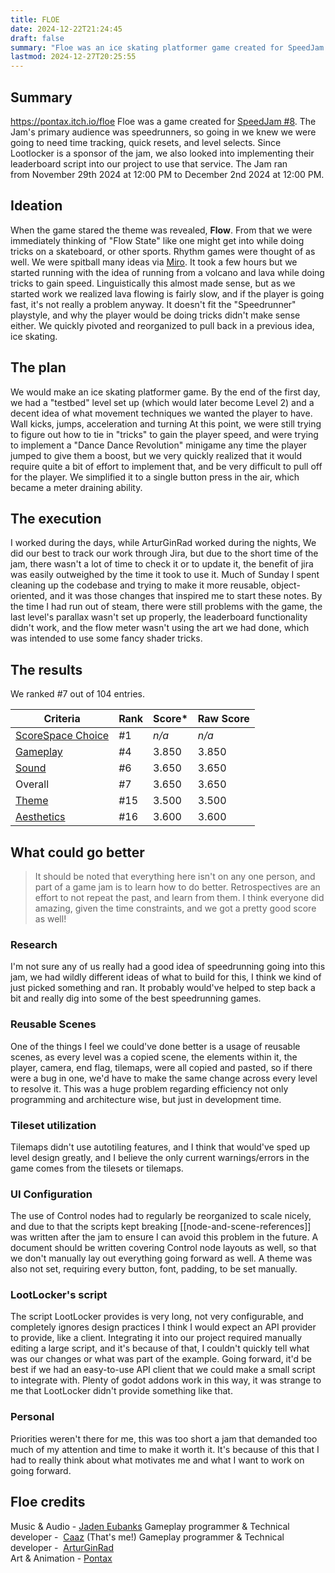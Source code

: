 ```yaml
---
title: FLOE
date: 2024-12-22T21:24:45
draft: false
summary: "Floe was an ice skating platformer game created for SpeedJam #8, where players could perform tricks to gain speed. The game ranked #7 out of 104 entries, but the team faced challenges in its development process, including inefficient scene management and difficulties with LootLocker's API."
lastmod: 2024-12-27T20:25:55
---
```

## Summary
https://pontax.itch.io/floe
Floe was a game created for [SpeedJam #8](https://itch.io/jam/speedjam8). 
The Jam's primary audience was speedrunners, so going in we knew we were going to need time tracking, quick resets, and level selects. Since Lootlocker is a sponsor of the jam, we also looked into implementing their leaderboard script into our project to use that service. The Jam ran from November 29th 2024 at 12:00 PM to December 2nd 2024 at 12:00 PM. 
## Ideation
When the game stared the theme was revealed, **Flow**. From that we were immediately thinking of "Flow State" like one might get into while doing tricks on a skateboard, or other sports. Rhythm games were thought of as well. We were spitball many ideas via [Miro](https://miro.com/index/).
It took a few hours but we started running with the idea of running from a volcano and lava while doing tricks to gain speed. Linguistically this almost made sense, but as we started work we realized lava flowing is fairly slow, and if the player is going fast, it's not really a problem anyway. It doesn't fit the "Speedrunner" playstyle, and why the player would be doing tricks didn't make sense either. We quickly pivoted and reorganized to pull back in a previous idea, ice skating.
## The plan
We would make an ice skating platformer game. By the end of the first day, we had a "testbed" level set up (which would later become Level 2) and a decent idea of what movement techniques we wanted the player to have. Wall kicks, jumps, acceleration and turning
At this point, we were still trying to figure out how to tie in "tricks" to gain the player speed, and were trying to implement a "Dance Dance Revolution" minigame any time the player jumped to give them a boost, but we very quickly realized that it would require quite a bit of effort to implement that, and be very difficult to pull off for the player. We simplified it to a single button press in the air, which became a meter draining ability.
## The execution
I worked during the days, while ArturGinRad worked during the nights, We did our best to track our work through Jira, but due to the short time of the jam, there wasn't a lot of time to check it or to update it, the benefit of jira was easily outweighed by the time it took to use it.
Much of Sunday I spent cleaning up the codebase and trying to make it more reusable, object-oriented, and it was those changes that inspired me to start these notes.
By the time I had run out of steam, there were still problems with the game, the last level's parallax wasn't set up properly, the leaderboard functionality didn't work, and the flow meter wasn't using the art we had done, which was intended to use some fancy shader tricks.
## The results
We ranked #7 out of 104 entries.

| Criteria                                                                     | Rank | Score* | Raw Score |
| ---------------------------------------------------------------------------- | ---- | ------ | --------- |
| [ScoreSpace Choice](https://itch.io/jam/speedjam8/results/scorespace-choice) | #1   | _n/a_  | _n/a_     |
| [Gameplay](https://itch.io/jam/speedjam8/results/gameplay)                   | #4   | 3.850  | 3.850     |
| [Sound](https://itch.io/jam/speedjam8/results/sound)                         | #6   | 3.650  | 3.650     |
| Overall                                                                      | #7   | 3.650  | 3.650     |
| [Theme](https://itch.io/jam/speedjam8/results/theme)                         | #15  | 3.500  | 3.500     |
| [Aesthetics](https://itch.io/jam/speedjam8/results/aesthetics)               | #16  | 3.600  | 3.600     |

## What could go better
>It should be noted that everything here isn't on any one person, and part of a game jam is to learn how to do better. Retrospectives are an effort to not repeat the past, and learn from them. I think everyone did amazing, given the time constraints, and we got a pretty good score as well!
### Research
I'm not sure any of us really had a good idea of speedrunning going into this jam, we had wildly different ideas of what to build for this, I think we kind of just picked something and ran. It probably would've helped to step back a bit and really dig into some of the best speedrunning games.
### Reusable Scenes
One of the things I feel we could've done better is a usage of reusable scenes, as every level was a copied scene, the elements within it, the player, camera, end flag, tilemaps, were all copied and pasted, so if there were a bug in one, we'd have to make the same change across every level to resolve it. This was a huge problem regarding efficiency not only programming and architecture wise, but just in development time.
### Tileset utilization
Tilemaps didn't use autotiling features, and I think that would've sped up level design greatly, and I believe the only current warnings/errors in the game comes from the tilesets or tilemaps.
### UI Configuration
The use of Control nodes had to regularly be reorganized to scale nicely, and due to that the scripts kept breaking [[node-and-scene-references]] was written after the jam to ensure I can avoid this problem in the future. A document should be written covering Control node layouts as well, so that we don't manually lay out everything going forward as well. A theme was also not set, requiring every button, font, padding, to be set manually.
### LootLocker's script
The script LootLocker provides is very long, not very configurable, and completely ignores design practices I think I would expect an API provider to provide, like a client. Integrating it into our project required manually editing a large script, and it's because of that, I couldn't quickly tell what was our changes or what was part of the example.
Going forward, it'd be best if we had an easy-to-use API client that we could make a small script to integrate with. Plenty of godot addons work in this way, it was strange to me that LootLocker didn't provide something like that.
### Personal
Priorities weren't there for me, this was too short a jam that demanded too much of my attention and time to make it worth it. It's because of this that I had to really think about what motivates me and what I want to work on going forward. 
## Floe credits
Music & Audio - [Jaden Eubanks](https://jaden-eubanks.itch.io/)
Gameplay programmer & Technical developer -  [Caaz](https://caaz.itch.io/) (That's me!)
Gameplay programmer & Technical developer -  [ArturGinRad](https://artur-gin.itch.io/)  
Art & Animation - [Pontax](https://pontax.itch.io/)
